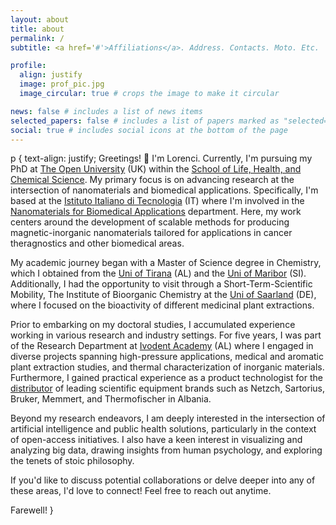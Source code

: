 ```yaml
---
layout: about
title: about
permalink: /
subtitle: <a href='#'>Affiliations</a>. Address. Contacts. Moto. Etc.

profile:
  align: justify
  image: prof_pic.jpg
  image_circular: true # crops the image to make it circular

news: false # includes a list of news items
selected_papers: false # includes a list of papers marked as "selected={true}"
social: true # includes social icons at the bottom of the page
---
```


p {
  text-align: justify;
Greetings! 👋
I'm Lorenci. Currently, I'm pursuing my PhD at [The Open University](https://www.open.ac.uk/) (UK) within the [School of Life, Health, and Chemical Science](https://www5.open.ac.uk/stem/life-health-chemical-sciences/). My primary focus is on advancing research at the intersection of nanomaterials and biomedical applications. Specifically, I'm based at the [Istituto Italiano di Tecnologia](https://www.iit.it/it/home) (IT) where I'm involved in the [Nanomaterials for Biomedical Applications](https://nanobio.iit.it/) department. Here, my work centers around the development of scalable methods for producing magnetic-inorganic nanomaterials tailored for applications in cancer theragnostics and other biomedical areas.

My academic journey began with a Master of Science degree in Chemistry, which I obtained from the [Uni of Tirana](https://fshn.edu.al/) (AL) and the [Uni of Maribor](https://www.fkkt.um.si/) (SI). Additionally, I had the opportunity to visit through a Short-Term-Scientific Mobility, The Institute of Bioorganic Chemistry at the [Uni of Saarland](https://www.uni-saarland.de/en/fachrichtung/pharmazie.html) (DE), where I focused on the bioactivity of different medicinal plant extractions.

Prior to embarking on my doctoral studies, I accumulated experience working in various research and industry settings. For five years, I was part of the Research Department at [Ivodent Academy](https://ivodent.edu.al/research) (AL) where I engaged in diverse projects spanning high-pressure applications, medical and aromatic plant extraction studies, and thermal characterization of inorganic materials. Furthermore, I gained practical experience as a product technologist for the [distributor](https://krijon.al/) of leading scientific equipment brands such as Netzch, Sartorius, Bruker, Memmert, and Thermofischer in Albania.

Beyond my research endeavors, I am deeply interested in the intersection of artificial intelligence and public health solutions, particularly in the context of open-access initiatives. I also have a keen interest in visualizing and analyzing big data, drawing insights from human psychology, and exploring the tenets of stoic philosophy.

If you'd like to discuss potential collaborations or delve deeper into any of these areas, I'd love to connect! Feel free to reach out anytime.

Farewell!
}
